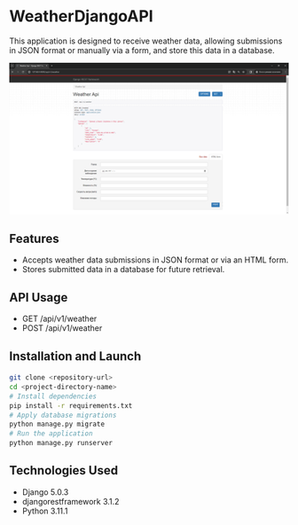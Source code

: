 # WeatherDjangoAPI

This application is designed to receive weather data, allowing submissions in JSON format or manually via a form, and store this data in a database.

![Screenshot](https://github.com/levina-anna/levina-anna.github.io/raw/main/images/WeatherDjangoAPI.png)

## Features

- Accepts weather data submissions in JSON format or via an HTML form.
- Stores submitted data in a database for future retrieval.

## API Usage

- GET /api/v1/weather
- POST /api/v1/weather

## Installation and Launch

```bash
git clone <repository-url>
cd <project-directory-name>
# Install dependencies
pip install -r requirements.txt
# Apply database migrations
python manage.py migrate
# Run the application
python manage.py runserver
```

## Technologies Used

- Django 5.0.3
- djangorestframework 3.1.2
- Python 3.11.1
